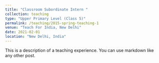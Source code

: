```yaml
---
title: "Classroom Subordinate Intern "
collection: teaching
type: "Upper Primary Level (Class 5)"
permalink: /teaching/2015-spring-teaching-1
venue: "Teach For India, New Delhi"
date: 2021-02-01
location: "New Delhi, India"
---
```


This is a description of a teaching experience. You can use markdown like any other post.

